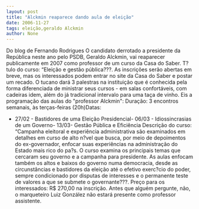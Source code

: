 ```yaml
---
layout: post
title: "Alckmin reaparece dando aula de eleição"
date: 2006-11-27
tags: eleição,geraldo Alckmin
author: None
---
```

Do blog de Fernando Rodrigues
O candidato derrotado a presidente da República neste ano pelo PSDB, Geraldo Alckmin, vai reaparecer publicamente em 2007 como professor de um curso da Casa do Saber. T?tulo do curso: “Eleição e gestão pública???.
As inscrições serão abertas em breve, mas os interessados podem entrar no site da Casa do Saber&nbsp;e postar um recado. O tucano dará 3 palestras na instituição que é conhecida pela forma diferenciada de ministrar seus cursos - em salas confortáveis, com cadeiras idem, além do já tradicional intervalo para uma taça de vinho.
Eis a programação das aulas do \"professor Alckmin\":
Duração: 3 encontros semanais, às terças-feiras (20h)Datas:
- 27/02 - Bastidores de uma Eleição Presidencial- 06/03 - Idiossincrasias de um Governo- 13/03- Gestão Pública e Eficiência
Descrição do curso: “Campanha eleitoral e experiência administrativa são examinados em detalhes em curso de alto n?vel que busca, por meio de depoimentos do ex-governador, enfocar suas experiências na administração do Estado mais rico do pa?s. O curso examina os principais temas que cercaram seu governo e a campanha para presidente. As aulas enfocam também os altos e baixos do governo numa democracia, desde as circunstâncias e bastidores da eleição até o efetivo exerc?cio do poder, sempre condicionado por disputas de interesses e o permanente teste de valores a que se submete o governante???.
Preço para os interessados: R$ 270,00 na inscrição.
Antes que alguém pergunte, não, o marqueteiro Luiz González não estará presente como professor assistente. 